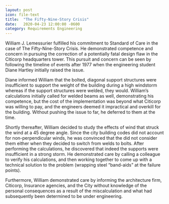 ```yaml
---
layout: post
icon: file-text
title:  "The Fifty-Nine-Story Crisis"
date:   2020-04-23 12:00:00 -0600
category: Requirements Engineering
---
```


 William J. Lemessurier fulfilled his commitment to Standard of Care in the case of The Fifty-Nine-Story Crisis.  He demonstrated competence and concern in pursuing the correction of a potentially fatal design flaw in the Citicorp headquarters tower. This pursuit and concern can be seen by following the timeline of events after 1977 when the engineering student Diane Hartley initially raised the issue.

 Diane informed William that the bolted, diagonal support structures were insufficient to support the weight of the building during a high windstorm whereas if the support structures were welded, they would. William’s calculations initially called for welded beams as well, demonstrating his competence, but the cost of the implementation was beyond what Citicorp was willing to pay, and the engineers deemed it impractical and overkill for the building.  Without pushing the issue to far, he deferred to them at the time.

 Shortly thereafter, William decided to study the effects of wind that struck the wind at a 45 degree angle. Since the city building codes did not account for non-perpendicular winds, he was convinced that the did not consider them either when they decided to switch from welds to bolts. After performing the calculations, he discovered that indeed the supports were insufficient in a strong storm. He demonstrated care by calling a colleague to verify his calculations, and then working together to come up with a technical solution to the problem (wrapping steel “band-aids” at the failure points).

 Furthermore, William demonstrated care by informing the architecture firm, Citicorp, Insurance agencies, and the City without knowledge of the personal consequences as a result of the miscalculation and what had subsequently been determined to be under engineering.
